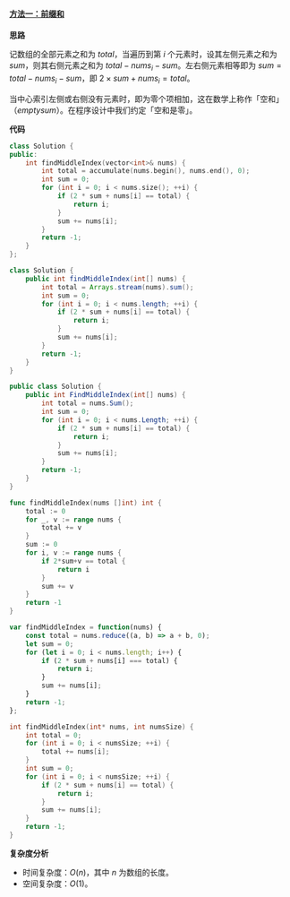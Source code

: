 ﻿#### [方法一：前缀和](https://leetcode.cn/problems/find-the-middle-index-in-array/solutions/1010005/zhao-dao-shu-zu-de-zhong-jian-wei-zhi-by-s8cy/)

**思路**

记数组的全部元素之和为 $total$，当遍历到第 $i$ 个元素时，设其左侧元素之和为 $sum$，则其右侧元素之和为 $total-nums_i-sum$。左右侧元素相等即为 $sum=total-nums_i-sum$，即 $2 \times sum+nums_i=total$。

当中心索引左侧或右侧没有元素时，即为零个项相加，这在数学上称作「空和」（$empty sum$）。在程序设计中我们约定「空和是零」。

**代码**

```cpp
class Solution {
public:
    int findMiddleIndex(vector<int>& nums) {
        int total = accumulate(nums.begin(), nums.end(), 0);
        int sum = 0;
        for (int i = 0; i < nums.size(); ++i) {
            if (2 * sum + nums[i] == total) {
                return i;
            }
            sum += nums[i];
        }
        return -1;
    }
};
```

```java
class Solution {
    public int findMiddleIndex(int[] nums) {
        int total = Arrays.stream(nums).sum();
        int sum = 0;
        for (int i = 0; i < nums.length; ++i) {
            if (2 * sum + nums[i] == total) {
                return i;
            }
            sum += nums[i];
        }
        return -1;
    }
}
```

```csharp
public class Solution {
    public int FindMiddleIndex(int[] nums) {
        int total = nums.Sum();
        int sum = 0;
        for (int i = 0; i < nums.Length; ++i) {
            if (2 * sum + nums[i] == total) {
                return i;
            }
            sum += nums[i];
        }
        return -1;
    }
}
```

```go
func findMiddleIndex(nums []int) int {
    total := 0
    for _, v := range nums {
        total += v
    }
    sum := 0
    for i, v := range nums {
        if 2*sum+v == total {
            return i
        }
        sum += v
    }
    return -1
}
```

```javascript
var findMiddleIndex = function(nums) {
    const total = nums.reduce((a, b) => a + b, 0);
    let sum = 0;
    for (let i = 0; i < nums.length; i++) {
        if (2 * sum + nums[i] === total) {
            return i;
        }
        sum += nums[i];
    }
    return -1;
};
```

```c
int findMiddleIndex(int* nums, int numsSize) {
    int total = 0;
    for (int i = 0; i < numsSize; ++i) {
        total += nums[i];
    }
    int sum = 0;
    for (int i = 0; i < numsSize; ++i) {
        if (2 * sum + nums[i] == total) {
            return i;
        }
        sum += nums[i];
    }
    return -1;
}
```

**复杂度分析**

-   时间复杂度：$O(n)$，其中 $n$ 为数组的长度。
-   空间复杂度：$O(1)$。
